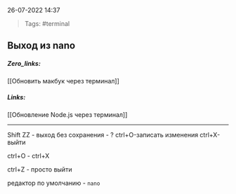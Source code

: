26-07-2022            14:37

>Tags: #terminal 


## Выход из nano

##### Zero_links: 
[[Обновить макбук через терминал]]

##### Links: 
[[Обновление Node.js через терминал]]

---

Shift ZZ - выход без сохранения  - ?
ctrl+O-записать изменения 
ctrl+X-выйти

ctrl+O - ctrl+X

ctrl+Z - просто выйти

редактор по умолчанию - `nano`



